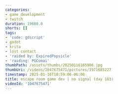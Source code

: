 ```yaml
---
categories:
- game development
- twitch
duration: 19600.0
shorts: []
tags:
- 'code: gdscript'
- godot
- krita
- lost contact
- 'raided by: ExpiredPopsicle'
- 'raiding: PGComai'
thumbPath: /assets/thumbs/20250116165906.jpg
thumbUri: /videos/1047675471/pictures/1971685227
timestamp: 2025-01-16T10:59:06-06:00
title: escape room game dev | no signal (day 163)
videoId: '1047675471'
---
```

